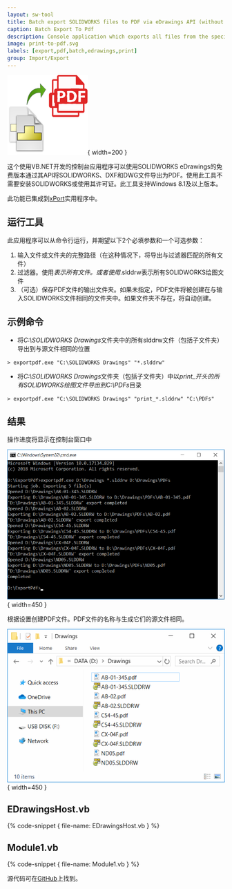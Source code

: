 ```yaml
---
layout: sw-tool
title: Batch export SOLIDWORKS files to PDF via eDrawings API (without SOLIDWORKS)
caption: Batch Export To Pdf
description: Console application which exports all files from the specified folder to PDF format using eDrawings API, without the need to have SOLIDWORKS installed or SOLIDWORKS license
image: print-to-pdf.svg
labels: [export,pdf,batch,edrawings,print]
group: Import/Export
---
```

![将SOLIDWORKS文件导出为PDF](print-to-pdf.svg){ width=200 }

这个使用VB.NET开发的控制台应用程序可以使用SOLIDWORKS eDrawings的免费版本通过其API将SOLIDWORKS、DXF和DWG文件导出为PDF。使用此工具不需要安装SOLIDWORKS或使用其许可证。此工具支持Windows 8.1及以上版本。

此功能已集成到[xPort](https://cadplus.xarial.com/xport/)实用程序中。

## 运行工具

此应用程序可以从命令行运行，并期望以下2个必填参数和一个可选参数：

1. 输入文件或文件夹的完整路径（在这种情况下，将导出与过滤器匹配的所有文件）
2. 过滤器。使用*表示所有文件。或者使用*.slddrw表示所有SOLIDWORKS绘图文件
3. （可选）保存PDF文件的输出文件夹。如果未指定，PDF文件将被创建在与输入SOLIDWORKS文件相同的文件夹中。如果文件夹不存在，将自动创建。

## 示例命令

* 将*C:\SOLIDWORKS Drawings*文件夹中的所有slddrw文件（包括子文件夹）导出到与源文件相同的位置

~~~
> exportpdf.exe "C:\SOLIDWORKS Drawings" "*.slddrw"
~~~

* 将*C:\SOLIDWORKS Drawings*文件夹（包括子文件夹）中以*print_*开头的所有SOLIDWORKS绘图文件导出到*C:\PDFs*目录

~~~
> exportpdf.exe "C:\SOLIDWORKS Drawings" "print_*.slddrw" "C:\PDFs"
~~~

## 结果

操作进度将显示在控制台窗口中

![导出过程的控制台输出](export-results-console.png){ width=450 }

根据设置创建PDF文件。PDF文件的名称与生成它们的源文件相同。

![从输入的SOLIDWORKS绘图文件创建的PDF文件](exported-pdfs.png){ width=450 }

## EDrawingsHost.vb

{% code-snippet { file-name: EDrawingsHost.vb } %}

## Module1.vb

{% code-snippet { file-name: Module1.vb } %}

源代码可在[GitHub](https://github.com/codestackdev/solidworks-api-examples/tree/master/edrawings-api/BatchExportPdf)上找到。